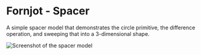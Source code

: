 # Fornjot - Spacer

A simple spacer model that demonstrates the circle primitive, the difference operation, and sweeping that into a 3-dimensional shape.

![Screenshot of the spacer model](https://github.com/hannobraun/fornjot/blob/main/ng/models/spacer/spacer.png)
